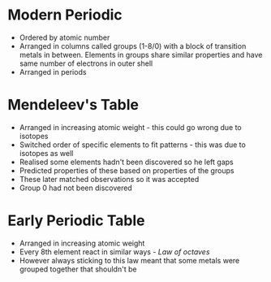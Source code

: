 # Modern Periodic
- Ordered by atomic number
- Arranged in columns called groups (1-8/0) with a block of transition metals in between. Elements in groups share similar properties and have same number of electrons in outer shell  
- Arranged in periods 
# Mendeleev's Table
- Arranged in increasing atomic weight - this could go wrong due to isotopes
- Switched order of specific elements to fit patterns - this was due to isotopes as well
- Realised some elements hadn't been discovered so he left gaps
- Predicted properties of these based on properties of the groups
- These later matched observations so it was accepted
- Group 0 had not been discovered
# Early Periodic Table
 - Arranged in increasing atomic weight
 - Every 8th element react in similar ways - *Law of octaves*
 - However always sticking to this law meant that some metals were grouped together that shouldn't be

